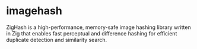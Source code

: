 # imagehash
ZigHash is a high-performance, memory-safe image hashing library written in Zig that enables fast perceptual and difference hashing for efficient duplicate detection and similarity search.
